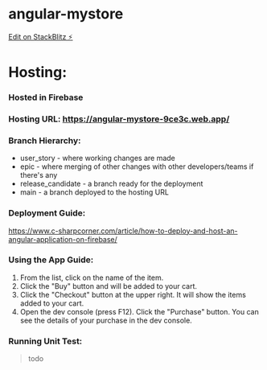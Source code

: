 # angular-mystore

[Edit on StackBlitz ⚡️](https://stackblitz.com/edit/angular-kbgbk7)

# Hosting:
### Hosted in Firebase
### Hosting URL: https://angular-mystore-9ce3c.web.app/

### Branch Hierarchy:
* user_story - where working changes are made
* epic - where merging of other changes with other developers/teams if there's any
* release_candidate - a branch ready for the deployment
* main - a branch deployed to the hosting URL

### Deployment Guide:

https://www.c-sharpcorner.com/article/how-to-deploy-and-host-an-angular-application-on-firebase/


### Using the App Guide:
1. From the list, click on the name of the item.
2. Click the "Buy" button and will be added to your cart.
3. Click the "Checkout" button at the upper right. It will show the items added to your cart. 
4. Open the dev console (press F12). Click the "Purchase" button. You can see the details of your purchase in the dev console.


### Running Unit Test:
> todo